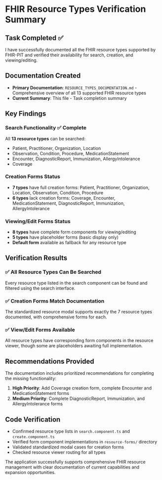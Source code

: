 # FHIR Resource Types Verification Summary

## Task Completed ✅

I have successfully documented all the FHIR resource types supported by FHIR-PIT and verified their availability for search, creation, and viewing/editing.

## Documentation Created

- **Primary Documentation**: `RESOURCE_TYPES_DOCUMENTATION.md` - Comprehensive overview of all 13 supported FHIR resource types
- **Current Summary**: This file - Task completion summary

## Key Findings

### Search Functionality ✅ Complete
All **13 resource types** can be searched:
- Patient, Practitioner, Organization, Location
- Observation, Condition, Procedure, MedicationStatement  
- Encounter, DiagnosticReport, Immunization, AllergyIntolerance
- Coverage

### Creation Forms Status
- **7 types** have full creation forms: Patient, Practitioner, Organization, Location, Observation, Condition, Procedure
- **6 types** lack creation forms: Coverage, Encounter, MedicationStatement, DiagnosticReport, Immunization, AllergyIntolerance

### Viewing/Edit Forms Status  
- **8 types** have complete form components for viewing/editing
- **5 types** have placeholder forms (basic display only)
- **Default form** available as fallback for any resource type

## Verification Results

### ✅ All Resource Types Can Be Searched
Every resource type listed in the search component can be found and filtered using the search interface.

### ✅ Creation Forms Match Documentation
The standardized resource modal supports exactly the 7 resource types documented, with comprehensive forms for each.

### ✅ View/Edit Forms Available
All resource types have corresponding form components in the resource viewer, though some are placeholders awaiting full implementation.

## Recommendations Provided

The documentation includes prioritized recommendations for completing the missing functionality:

1. **High Priority**: Add Coverage creation form, complete Encounter and MedicationStatement forms
2. **Medium Priority**: Complete DiagnosticReport, Immunization, and AllergyIntolerance forms

## Code Verification

- Confirmed resource type lists in `search.component.ts` and `create.component.ts`
- Verified form component implementations in `resource-forms/` directory  
- Validated standardized modal cases for creation forms
- Checked resource viewer routing for all types

The application successfully supports comprehensive FHIR resource management with clear documentation of current capabilities and expansion opportunities.

